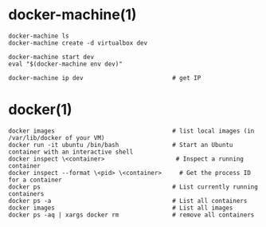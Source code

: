 
# docker-machine(1)

    docker-machine ls
    docker-machine create -d virtualbox dev

    docker-machine start dev
    eval "$(docker-machine env dev)"

    docker-machine ip dev                         # get IP

# docker(1)

    docker images                                 # list local images (in /var/lib/docker of your VM)
    docker run -it ubuntu /bin/bash               # Start an Ubuntu container with an interactive shell
    docker inspect \<container>                    # Inspect a running container
    docker inspect --format \<pid> \<container>     # Get the process ID for a container
    docker ps                                     # List currently running containers
    docker ps -a                                  # List all containers
    docker images                                 # List all images
    docker ps -aq | xargs docker rm               # remove all containers
